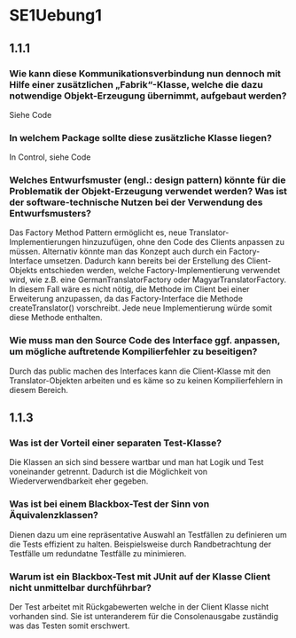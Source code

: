 # SE1Uebung1

## 1.1.1

### Wie kann diese Kommunikationsverbindung nun dennoch mit Hilfe einer zusätzlichen „Fabrik“-Klasse, welche die dazu notwendige Objekt-Erzeugung übernimmt, aufgebaut werden?
Siehe Code 

### In welchem Package sollte diese zusätzliche Klasse liegen?
In Control, siehe Code

### Welches Entwurfsmuster (engl.: design pattern) könnte für die Problematik der Objekt-Erzeugung verwendet werden? Was ist der software-technische Nutzen bei der Verwendung des Entwurfsmusters?
Das Factory Method Pattern ermöglicht es, neue Translator-Implementierungen hinzuzufügen, ohne den Code des Clients anpassen zu müssen. Alternativ könnte man das Konzept auch durch ein Factory-Interface umsetzen. Dadurch kann bereits bei der Erstellung des Client-Objekts entschieden werden, welche Factory-Implementierung verwendet wird, wie z.B. eine GermanTranslatorFactory oder MagyarTranslatorFactory. In diesem Fall wäre es nicht nötig, die Methode im Client bei einer Erweiterung anzupassen, da das Factory-Interface die Methode createTranslator() vorschreibt. Jede neue Implementierung würde somit diese Methode enthalten.

### Wie muss man den Source Code des Interface ggf. anpassen, um mögliche auftretende Kompilierfehler zu beseitigen?
Durch das public machen des Interfaces kann die Client-Klasse mit den Translator-Objekten arbeiten und es käme so zu keinen Kompilierfehlern in diesem Bereich. 

## 1.1.3

### Was ist der Vorteil einer separaten Test-Klasse?
Die Klassen an sich sind bessere wartbar und man hat Logik und Test voneinander getrennt. Dadurch ist die Möglichkeit von Wiederverwendbarkeit eher gegeben.

### Was ist bei einem Blackbox-Test der Sinn von Äquivalenzklassen?
Dienen dazu um eine repräsentative Auswahl an Testfällen zu definieren um die Tests effizient zu halten. Beispielsweise durch Randbetrachtung der Testfälle um redundatne Testfälle zu minimieren. 

### Warum ist ein Blackbox-Test mit JUnit auf der Klasse Client nicht unmittelbar durchführbar?
Der Test arbeitet mit Rückgabewerten welche in der Client Klasse nicht vorhanden sind. Sie ist unteranderem für die Consolenausgabe zuständig was das Testen somit erschwert. 
